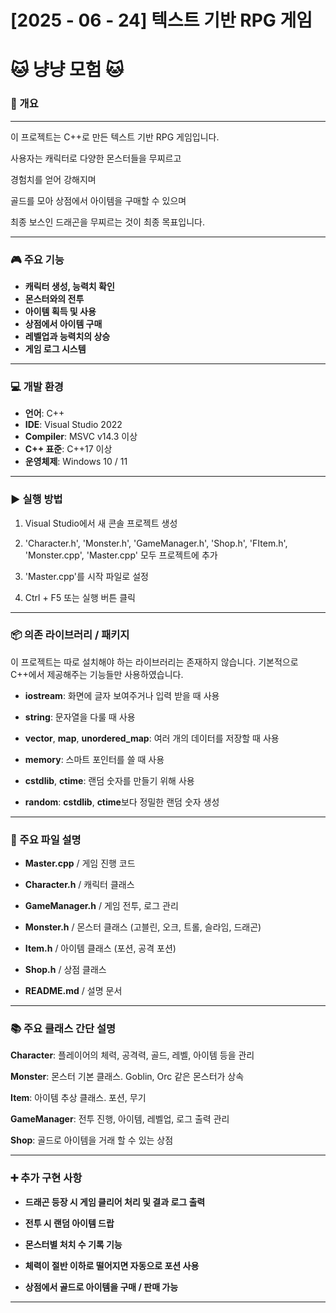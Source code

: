 # [2025 - 06 - 24] 텍스트 기반 RPG 게임

# **🐱 냥냥 모험 🐱**

### 📌 개요
---
이 프로젝트는 C++로 만든 텍스트 기반 RPG 게임입니다.

사용자는 캐릭터로 다양한 몬스터들을 무찌르고

경험치를 얻어 강해지며

골드를 모아 상점에서 아이템을 구매할 수 있으며

최종 보스인 드래곤을 무찌르는 것이 최종 목표입니다.

---

### 🎮 주요 기능

- **캐릭터 생성, 능력치 확인**
- **몬스터와의 전투**
- **아이템 획득 및 사용**
- **상점에서 아이템 구매**
- **레벨업과 능력치의 상승**
- **게임 로그 시스템**

---

### 💻 개발 환경

- **언어**: C++
- **IDE**: Visual Studio 2022
- **Compiler**: MSVC v14.3 이상
- **C++ 표준**: C++17 이상
- **운영체제**: Windows 10 / 11

---

### ▶️ 실행 방법

1. Visual Studio에서 새 콘솔 프로젝트 생성

2. 'Character.h', 'Monster.h', 'GameManager.h', 'Shop.h', 'FItem.h', 'Monster.cpp', 'Master.cpp' 모두 프로젝트에 추가

3. 'Master.cpp'를 시작 파일로 설정

4. Ctrl + F5 또는 실행 버튼 클릭

---

### 📦 의존 라이브러리 / 패키지

이 프로젝트는 따로 설치해야 하는 라이브러리는 존재하지 않습니다.
기본적으로 C++에서 제공해주는 기능들만 사용하였습니다.

- **iostream**: 화면에 글자 보여주거나 입력 받을 때 사용

- **string**: 문자열을 다룰 때 사용

- **vector**, **map**, **unordered_map**: 여러 개의 데이터를 저장할 때 사용

- **memory**: 스마트 포인터를 쓸 때 사용

- **cstdlib**, **ctime**: 랜덤 숫자를 만들기 위해 사용

- **random**: **cstdlib**, **ctime**보다 정밀한 랜덤 숫자 생성

---

### 📁 주요 파일 설명

- **Master.cpp** /
   게임 진행 코드

- **Character.h** /
   캐릭터 클래스

- **GameManager.h** /
   게임 전투, 로그 관리

- **Monster.h** /
   몬스터 클래스 (고블린, 오크, 트롤, 슬라임, 드래곤)

- **Item.h** /
   아이템 클래스 (포션, 공격 포션)

- **Shop.h** /
   상점 클래스

- **README.md** /
   설명 문서

---

### 📚 주요 클래스 간단 설명

**Character**: 플레이어의 체력, 공격력, 골드, 레벨, 아이템 등을 관리

**Monster**: 몬스터 기본 클래스. Goblin, Orc 같은 몬스터가 상속

**Item**: 아이템 추상 클래스. 포션, 무기

**GameManager**: 전투 진행, 아이템, 레벨업, 로그 출력 관리

**Shop**: 골드로 아이템을 거래 할 수 있는 상점

---

### ➕ 추가 구현 사항

- **드래곤 등장 시 게임 클리어 처리 및 결과 로그 출력**

- **전투 시 랜덤 아이템 드랍**

- **몬스터별 처치 수 기록 기능**

- **체력이 절반 이하로 떨어지면 자동으로 포션 사용**

- **상점에서 골드로 아이템을 구매 / 판매 가능**

------



